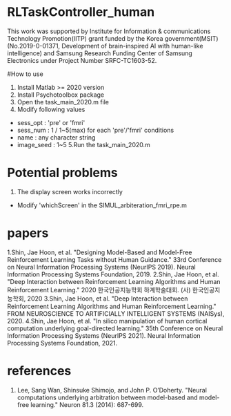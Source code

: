 # RLTaskController_human

This work was supported by Institute for Information & communications Technology Promotion(IITP) grant funded by the Korea government(MSIT) (No.2019-0-01371, Development of brain-inspired AI with human-like intelligence) and Samsung Research Funding Center of Samsung Electronics under Project Number SRFC-TC1603-52.

#How to use

1. Install Matlab >= 2020 version
2. Install Psychotoolbox package
3. Open the task_main_2020.m file
4. Modify following values
  - sess_opt : 'pre' or 'fmri'
  - sess_num : 1 / 1~5(max) for each 'pre'/'fmri' conditions
  - name : any character string
  - image_seed : 1~5
5.Run the task_main_2020.m

# Potential problems
1. The display screen works incorrectly
  - Modify 'whichScreen' in the SIMUL_arbiteration_fmri_rpe.m

# papers
1.Shin, Jae Hoon, et al. "Designing Model-Based and Model-Free Reinforcement Learning Tasks without Human Guidance." 33rd Conference on Neural Information Processing Systems (NeurIPS 2019). Neural Information Processing Systems Foundation, 2019.
2.Shin, Jae Hoon, et al. "Deep Interaction between Reinforcement Learning Algorithms and Human Reinforcement Learning." 2020 한국인공지능학회 하계학술대회. (사) 한국인공지능학회, 2020
3.Shin, Jae Hoon, et al. "Deep Interaction between Reinforcement Learning Algorithms and Human Reinforcement Learning."  FROM NEUROSCIENCE TO ARTIFICIALLY INTELLIGENT SYSTEMS (NAISys), 2020.
4.Shin, Jae Hoon, et al. "In silico manipulation of human cortical computation underlying goal-directed learning." 35th Conference on Neural Information Processing Systems (NeurIPS 2021). Neural Information Processing Systems Foundation, 2021.

# references
1. Lee, Sang Wan, Shinsuke Shimojo, and John P. O’Doherty. "Neural computations underlying arbitration between model-based and model-free learning." Neuron 81.3 (2014): 687-699.
